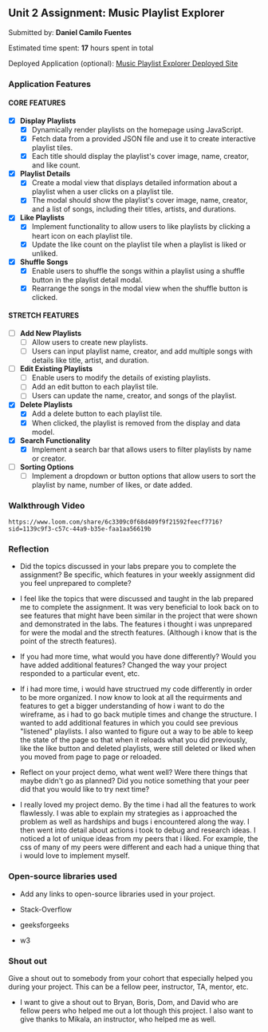 ## Unit 2 Assignment: Music Playlist Explorer

Submitted by: **Daniel Camilo Fuentes**

Estimated time spent: **17** hours spent in total

Deployed Application (optional): [Music Playlist Explorer Deployed Site](ADD_LINK_HERE)

### Application Features

#### CORE FEATURES

- [X] **Display Playlists**
  - [X] Dynamically render playlists on the homepage using JavaScript.
  - [X] Fetch data from a provided JSON file and use it to create interactive playlist tiles.
  - [X] Each title should display the playlist's cover image, name, creator, and like count.

- [X] **Playlist Details**
  - [X] Create a modal view that displays detailed information about a playlist when a user clicks on a playlist tile.
  - [X] The modal should show the playlist's cover image, name, creator, and a list of songs, including their titles, artists, and durations.

- [X] **Like Playlists**
  - [X] Implement functionality to allow users to like playlists by clicking a heart icon on each playlist tile.
  - [X] Update the like count on the playlist tile when a playlist is liked or unliked.

- [X] **Shuffle Songs**
  - [X] Enable users to shuffle the songs within a playlist using a shuffle button in the playlist detail modal.
  - [X] Rearrange the songs in the modal view when the shuffle button is clicked.

#### STRETCH FEATURES

- [ ] **Add New Playlists**
  - [ ] Allow users to create new playlists.
  - [ ] Users can input playlist name, creator, and add multiple songs with details like title, artist, and duration.

- [ ] **Edit Existing Playlists**
  - [ ] Enable users to modify the details of existing playlists.
  - [ ] Add an edit button to each playlist tile.
  - [ ] Users can update the name, creator, and songs of the playlist.

- [X] **Delete Playlists**
  - [X] Add a delete button to each playlist tile.
  - [X] When clicked, the playlist is removed from the display and data model.

- [X] **Search Functionality**
  - [X] Implement a search bar that allows users to filter playlists by name or creator.

- [ ] **Sorting Options**
  - [ ] Implement a dropdown or button options that allow users to sort the playlist by name, number of likes, or date added.

### Walkthrough Video



`https://www.loom.com/share/6c3309c0f68d409f9f21592feecf7716?sid=1139c9f3-c57c-44a9-b35e-faa1aa56619b`

### Reflection

* Did the topics discussed in your labs prepare you to complete the assignment? Be specific, which features in your weekly assignment did you feel unprepared to complete?

- I feel like the topics that were discussed and taught in the lab prepared me to complete the assignment. It was very beneficial to look back on to see features that might have been similar in the project that were shown
  and demonstrated in the labs. The features i thought i was unprepared for were the modal and the strecth features. (Although i know that is the point of the strecth features).

* If you had more time, what would you have done differently? Would you have added additional features? Changed the way your project responded to a particular event, etc.

- If i had more time, i would have structrued my code differently in order to be more organized. I now know to look at all the requirments and features to get a bigger understanding of how i want to do the wireframe,
  as i had to go back mutiple times and change the structure. I wanted to add additional features in which you could see previous "listened" playlists. I also wanted to figure out a way to be able to keep the state of the
  page so that when it reloads what you did previously, like the like button and deleted playlists, were still deleted or liked when you moved from page to page or reloaded.
  

* Reflect on your project demo, what went well? Were there things that maybe didn't go as planned? Did you notice something that your peer did that you would like to try next time?

- I really loved my project demo. By the time i had all the features to work flawlessly. I was able to explain my strategies as i approached the problem as well as hardships and bugs i encountered along the way.
  I then went into detail about actions i took to debug and research ideas. I noticed a lot of unique ideas from my peers that i liked. For example, the css of many of my peers were different and each had a unique thing that i would love to implement myself.

### Open-source libraries used

- Add any links to open-source libraries used in your project.
  
- Stack-Overflow
- geeksforgeeks
- w3 

### Shout out

Give a shout out to somebody from your cohort that especially helped you during your project. This can be a fellow peer, instructor, TA, mentor, etc.

- I want to give a shout out to Bryan, Boris, Dom, and David who are fellow peers who helped me out a lot though this project. I also want to give thanks to Mikala, an instructor, who helped me as well.
